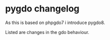 # pygdo changelog

As this is based on phpgdo7 i introduce pygdo8.

Listed are changes in the gdo behaviour.

## 